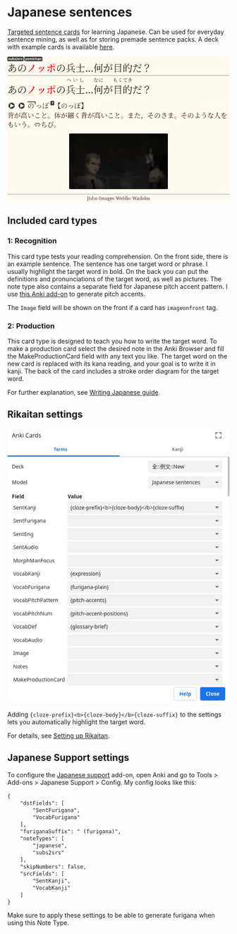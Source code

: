 # Japanese sentences

[Targeted sentence cards](https://tatsumoto-ren.github.io/blog/discussing-various-card-templates.html#targeted-sentence-cards-or-mpvacious-cards)
for learning Japanese.
Can be used for everyday sentence mining, as well as for storing premade sentence packs.
A deck with example cards is available [here](https://ankiweb.net/shared/info/1557722832).

![screenshot](japanese_sentences.webp)

## Included card types

### 1: Recognition

This card type tests your reading comprehension.
On the front side, there is an example sentence.
The sentence has one target word or phrase.
I usually highlight the target word in bold.
On the back you can put the definitions and pronunciations of the target word, as well as pictures.
The note type also contains a separate field for Japanese pitch accent pattern.
I use [this Anki add-on](https://ankiweb.net/shared/info/1225470483) to generate pitch accents.

The `Image` field will be shown on the front
if a card has `imageonfront` tag.

### 2: Production

This card type is designed to teach you how to write the target word.
To make a production card select the desired note in the Anki Browser
and fill the MakeProductionCard field with any text you like.
The target word on the new card is replaced with its kana reading,
and your goal is to write it in kanji.
The back of the card includes a stroke order diagram for the target word.

For further explanation, see [Writing Japanese guide](https://tatsumoto-ren.github.io/blog/writing-japanese.html).

## Rikaitan settings

![screenshot](yomichan_anki_settings.webp)

Adding `{cloze-prefix}<b>{cloze-body}</b>{cloze-suffix}` to the settings
lets you automatically highlight the target word.

For details, see [Setting up Rikaitan](https://tatsumoto.neocities.org/blog/setting-up-yomichan).

## Japanese Support settings

To configure the [Japanese support](https://ankiweb.net/shared/info/3918629684) add-on,
open Anki and go to Tools > Add-ons > Japanese Support > Config.
My config looks like this:

```
{
    "dstFields": [
        "SentFurigana",
        "VocabFurigana"
    ],
    "furiganaSuffix": " (furigana)",
    "noteTypes": [
        "japanese",
        "subs2srs"
    ],
    "skipNumbers": false,
    "srcFields": [
        "SentKanji",
        "VocabKanji"
    ]
}
```

Make sure to apply these settings to be able to generate furigana when using this Note Type.

